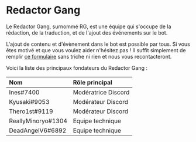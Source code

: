 # Redactor Gang

Le Redactor Gang, surnommé RG, est une équipe qui s'occupe de la rédaction, de la traduction, et de l'ajout des événements sur le bot.

L'ajout de contenu et d'évènement dans le bot est possible par tous. Si vous êtes motivé et que vous voulez aider n'hésitez pas ! Il suffit simplement de remplir [ce formulaire](https://forms.gle/CipBjqyATsrG9sK79) sans triche ni rien et nous vous recontacteront. 

Voici la liste des principaux fondateurs du Redactor Gang :

| Nom | Rôle principal |
| :--- | :--- |
| Ines\#7400 | Modératrice Discord |
| Kyusaki\#9053 | Modérateur Discord |
| Thero1st\#9119 | Modérateur Discord |
| ReallyMinoryo\#1304 | Equipe technique |
| DeadAngelV6\#6892 | Equipe technique |


